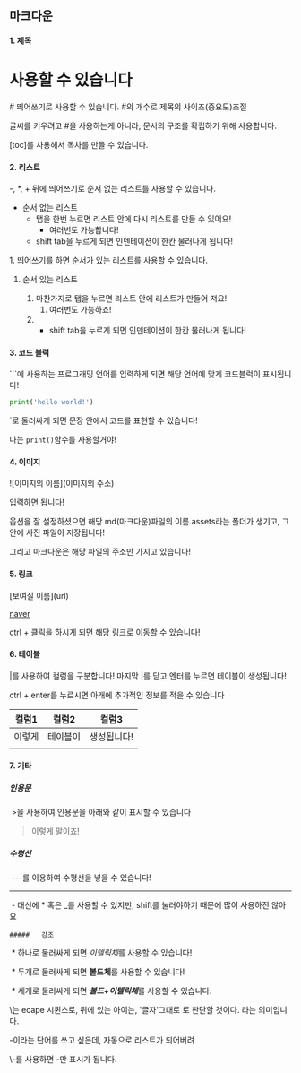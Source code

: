 ## 마크다운

#### 1. 제목

# 사용할 수 있습니다

\# 띄어쓰기로 사용할 수 있습니다. #의 개수로 제목의 사이즈(중요도)조절

글씨를 키우려고 #을 사용하는게 아니라, 문서의 구조를 확립하기 위해 사용합니다.

[toc]를 사용해서 목차를 만들 수 있습니다.



#### 2. 리스트

\-, \*, \+ 뒤에 띄어쓰기로 순서 없는 리스트를 사용할 수 있습니다.

- 순서 없는 리스트
  - 탭을 한번 누르면 리스트 안에 다시 리스트를 만들 수 있어요!
    - 여러번도 가능합니다!
  - shift tab을 누르게 되면 인덴테이션이 한칸 물러나게 됩니다!



1\. 띄어쓰기를 하면 순서가 있는 리스트를 사용할 수 있습니다.

1. 순서 있는 리스트

   1. 마찬가지로 탭을 누르면 리스트 안에 리스트가 만들어 져요!
      1. 여러번도 가능하죠!
   2. - shift tab을 누르게 되면 인덴테이션이 한칸 물러나게 됩니다!

   

#### 3. 코드 블럭

\`\`\`에 사용하는 프로그래밍 언어를 입력하게 되면 해당 언어에 맞게 코드블럭이 표시됩니다!

```python
print('hello world!')
```



\`로 둘러싸게 되면 문장 안에서 코드를 표현할 수 있습니다!

나는 `print()`함수를 사용할거야!



#### 4. 이미지

\!\[이미지의 이름](이미지의 주소)

입력하면 됩니다!

옵션을 잘 설정하셨으면 해당 md(마크다운)파일의 이름.assets라는 폴더가 생기고, 그 안에 사진 파일이 저장됩니다!

그리고 마크다운은 해당 파일의 주소만 가지고 있습니다!



#### 5. 링크

\[보여질 이름](url)

[naver](https://www.naver.com)

ctrl + 클릭을 하시게 되면 해당 링크로 이동할 수 있습니다!



#### 6. 테이블

\|를 사용하여 컬럼을 구분합니다! 마지막 \|를 닫고 엔터를 누르면 테이블이 생성됩니다!

ctrl + enter를 누르시면 아래에 추가적인 정보를 적을 수 있습니다

| 컬럼1  | 컬럼2    | 컬럼3       |
| ------ | -------- | ----------- |
| 이렇게 | 테이블이 | 생성됩니다! |
|        |          |             |



#### 7. 기타

##### 	인용문

​	\>을 사용하여 인용문을 아래와 같이 표시할 수 있습니다

> 이렇게 말이죠!

##### 	수평선

​	\-\-\-를 이용하여 수평선을 넣을 수 있습니다!

---

​	\- 대신에 \* 혹은 _를 사용할 수 있지만, shift를 눌러야하기 때문에 많이 사용하진 않아요



	##### 	강조

​	\* 하나로 둘러싸게 되면 *이텔릭체*를 사용할 수 있습니다!

​	\* 두개로 둘러싸게 되면 **볼드체**를 사용할 수 있습니다!

​	\* 세개로 둘러싸게 되면 ***볼드+이텔릭체***를 사용할 수 있습니다.



\\는 ecape 시퀸스로, 뒤에 있는 아이는, '글자'그대로 로 판단할 것이다. 라는 의미입니다.

\-이라는 단어를 쓰고 싶은데, 자동으로 리스트가 되어버려

\\\-를 사용하면 \-만 표시가 됩니다.

